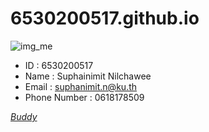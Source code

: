 # 6530200517.github.io
![img_me](IMG_20241130_140521.jpg)
- ID : 6530200517
- Name : Suphainimit Nilchawee
- Email : suphanimit.n@ku.th
- Phone Number : 0618178509
  
*[Buddy]()*
*[]()*


